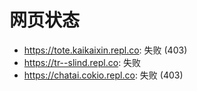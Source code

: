 # 网页状态
- https://tote.kaikaixin.repl.co: 失败 (403)
- https://tr--slind.repl.co: 失败
- https://chatai.cokio.repl.co: 失败 (403)
